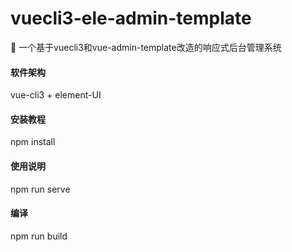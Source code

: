 # vuecli3-ele-admin-template
:star2: 一个基于vuecli3和vue-admin-template改造的响应式后台管理系统

#### 软件架构
vue-cli3 + element-UI

#### 安装教程

npm install

#### 使用说明

npm run serve

#### 编译

npm run build
